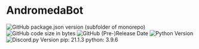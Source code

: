 # AndromedaBot
![GitHub package.json version (subfolder of monorepo)](https://img.shields.io/github/package-json/v/simon89032/AndromedaBot)
![GitHub code size in bytes](https://img.shields.io/github/languages/code-size/simon89032/AndromedaBot)
![GitHub (Pre-)Release Date](https://img.shields.io/github/release-date-pre/simon89032/AndromedaBot)
![Python Version](https://img.shields.io/badge/python-3.9.6-green.svg)
![Discord.py Version](https://img.shields.io/badge/discord.py-2.3.2-blue.svg)
pip: 21.1.3
python: 3.9.6
